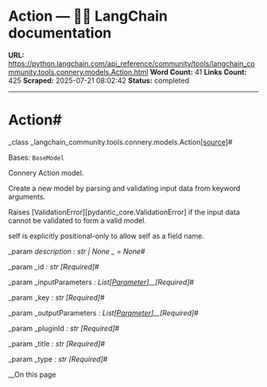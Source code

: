 # Action — 🦜🔗 LangChain  documentation

**URL:** https://python.langchain.com/api_reference/community/tools/langchain_community.tools.connery.models.Action.html
**Word Count:** 41
**Links Count:** 425
**Scraped:** 2025-07-21 08:02:42
**Status:** completed

---

# Action\#

_class _langchain\_community.tools.connery.models.Action[\[source\]](https://python.langchain.com/api_reference/_modules/langchain_community/tools/connery/models.html#Action)\#     

Bases: `BaseModel`

Connery Action model.

Create a new model by parsing and validating input data from keyword arguments.

Raises \[ValidationError\]\[pydantic\_core.ValidationError\] if the input data cannot be validated to form a valid model.

self is explicitly positional-only to allow self as a field name.

_param _description _: str | None_ _ = None_\#     

_param _id _: str_ _\[Required\]_\#     

_param _inputParameters _: List\[[Parameter](https://python.langchain.com/api_reference/community/tools/langchain_community.tools.connery.models.Parameter.html#langchain_community.tools.connery.models.Parameter "langchain_community.tools.connery.models.Parameter")\]__\[Required\]_\#     

_param _key _: str_ _\[Required\]_\#     

_param _outputParameters _: List\[[Parameter](https://python.langchain.com/api_reference/community/tools/langchain_community.tools.connery.models.Parameter.html#langchain_community.tools.connery.models.Parameter "langchain_community.tools.connery.models.Parameter")\]__\[Required\]_\#     

_param _pluginId _: str_ _\[Required\]_\#     

_param _title _: str_ _\[Required\]_\#     

_param _type _: str_ _\[Required\]_\#     

__On this page